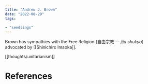 ```yaml
---
title: "Andrew J. Brown"
date: "2022-08-29"
tags:

- "seedlings"
---
```


Brown has sympathies with the Free Religion (自由宗教 — _jiju shukyo_) advocated by [[Shinichiro Imaoka]].

[[thoughts/unitarianism]]

# References